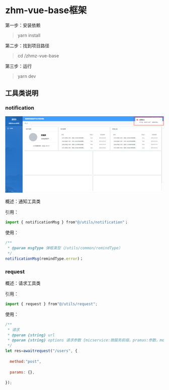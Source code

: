 # zhm-vue-base框架

第一步：安装依赖

> yarn install

第二步：找到项目路径

> cd /zhmz-vue-base

第三步：运行

> yarn dev

## 工具类说明

### notification

![1666080859614](image/README/1666080859614.png)

概述：通知工具类

引用：

```javascript
import { notificationMsg } from"@/utils/notification"；
```

使用：

```javascript
/**
 * @param msgType 弹框类型（/utils/common/remindType）
 */
notificationMsg(remindType.error)；
```

### request

概述：请求工具类

引用：

```javascript
import { request } from"@/utils/request";
```

使用：

```javascript
/**
 * 请求
 * @param {string} url
 * @param {string} options 请求参数 {micservice:微服务前缀，pramas:参数，method:请求方法（post,get）}
 */
let res=awaitrequest("/users", {

  method:"post",

  params: {},

});
```
